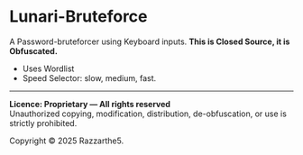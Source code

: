 # Lunari-Bruteforce
A Password-bruteforcer using Keyboard inputs. **This is Closed Source, it is Obfuscated.**

- Uses Wordlist
- Speed Selector: slow, medium, fast.

------------------------------------------------------------------------------------------------

**Licence: Proprietary — All rights reserved**  
Unauthorized copying, modification, distribution, de-obfuscation, or use is strictly prohibited.

Copyright © 2025 Razzarthe5.
